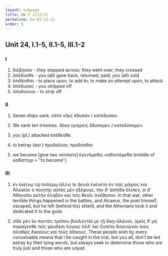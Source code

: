 ```yaml
---
layout: subpage
title: HW F 2/12/21
permalink: hw-02-12-21
order: 6
---
```


## Unit 24, I.1-5, II.1-5, III.1-2

### I
1. διέβησαν - they stepped across; they went over; they crossed
2. ἀπέδοσθε - you (all) gave back, returned, paid; you (all) sold
3. ἐπιθέσθαι - to place upon, to add to; to make an attempt upon, to attack
4. ἀπέδυσας - you stripped off
5. ἀποδοῦναι - to strip off

### II

1. Seven ships sank.
ἑπτὰ νῆες ἔδυσαν / κατέδυσαν.

2. We sank ten triremes.
δέκα τριήρεις ἔδυσαμεν / κατεδύσαμεν.

3. you (pl.) attacked
ἐπέθεσθε

4. to betray (aor.)
προδοῦναι; προδόσθαι

5. we became [give two versions]
ἐγενόμεθα; καθιστάμεθα (middle of καθίστημι = "to become")

### III

1. ἐν ἐκεῖνῳ τῷ πολέμῳ ἄλλα τε δεινὰ ἐγένετο ἐν ταῖς μάχαις καὶ Ἀλκαῖος ὁ ποιητὴς αὐτὸς μὲν ἐξέφυγε, τὴν δ‘ ἀσπίδα ἔλιπεν, οἱ δ‘ Ἀθηναῖοι αὐτὴν ἔλαβον καὶ τοῖς θεοῖς ἀνέθεσαν.
In that war, other terrible things happened in the battles, and Alcaeus, the poet himself, escaped, but he left (behind his) shield, and the Athenians took it and dedicated it to the gods.

2. οἵδε μὲν ἐκ παντὸς τρόπου βούλονταί με τῇ δίκῃ ἁλῶναι, ὑμεῖς δ‘ μὴ παράγεσθε τοῖς ψευδέσι λόγοις ἀλλ‘ ἀεὶ ζητεῖτε διαγνῶναι τοὺς ἀληθῶς δικαίους καὶ τοὺς ἀδίκους.
These people wish by every conceivable means that I be caught in the trial, but you all, don't be led astray by their lying words, but always seek to determine those who are truly just and those who are unjust.
